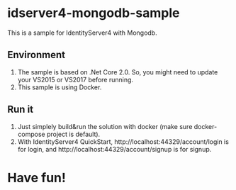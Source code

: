 # idserver4-mongodb-sample
This is a sample for IdentityServer4 with Mongodb.

## Environment
1. The sample is based on .Net Core 2.0. So, you might need to update your VS2015 or VS2017 before running.
2. This sample is using Docker.

## Run it
1. Just simplely build&run the solution with docker (make sure docker-compose project is default).
2. With IdentityServer4 QuickStart, http://localhost:44329/account/login is for login, and http://localhost:44329/account/signup is for signup.

# Have fun!
